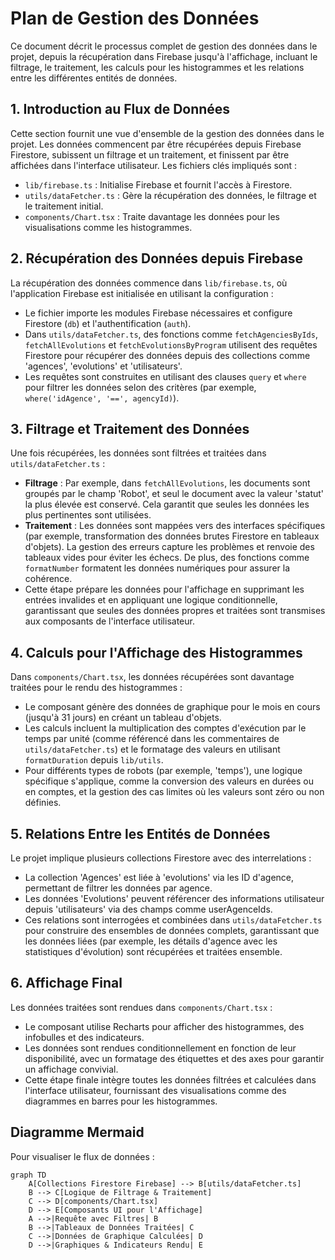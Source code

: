 # Plan de Gestion des Données

Ce document décrit le processus complet de gestion des données dans le projet, depuis la récupération dans Firebase jusqu'à l'affichage, incluant le filtrage, le traitement, les calculs pour les histogrammes et les relations entre les différentes entités de données.

## 1. Introduction au Flux de Données
Cette section fournit une vue d'ensemble de la gestion des données dans le projet. Les données commencent par être récupérées depuis Firebase Firestore, subissent un filtrage et un traitement, et finissent par être affichées dans l'interface utilisateur. Les fichiers clés impliqués sont :
- `lib/firebase.ts` : Initialise Firebase et fournit l'accès à Firestore.
- `utils/dataFetcher.ts` : Gère la récupération des données, le filtrage et le traitement initial.
- `components/Chart.tsx` : Traite davantage les données pour les visualisations comme les histogrammes.

## 2. Récupération des Données depuis Firebase
La récupération des données commence dans `lib/firebase.ts`, où l'application Firebase est initialisée en utilisant la configuration :
- Le fichier importe les modules Firebase nécessaires et configure Firestore (`db`) et l'authentification (`auth`).
- Dans `utils/dataFetcher.ts`, des fonctions comme `fetchAgenciesByIds`, `fetchAllEvolutions` et `fetchEvolutionsByProgram` utilisent des requêtes Firestore pour récupérer des données depuis des collections comme 'agences', 'evolutions' et 'utilisateurs'.
- Les requêtes sont construites en utilisant des clauses `query` et `where` pour filtrer les données selon des critères (par exemple, `where('idAgence', '==', agencyId)`).

## 3. Filtrage et Traitement des Données
Une fois récupérées, les données sont filtrées et traitées dans `utils/dataFetcher.ts` :
- **Filtrage** : Par exemple, dans `fetchAllEvolutions`, les documents sont groupés par le champ 'Robot', et seul le document avec la valeur 'statut' la plus élevée est conservé. Cela garantit que seules les données les plus pertinentes sont utilisées.
- **Traitement** : Les données sont mappées vers des interfaces spécifiques (par exemple, transformation des données brutes Firestore en tableaux d'objets). La gestion des erreurs capture les problèmes et renvoie des tableaux vides pour éviter les échecs. De plus, des fonctions comme `formatNumber` formatent les données numériques pour assurer la cohérence.
- Cette étape prépare les données pour l'affichage en supprimant les entrées invalides et en appliquant une logique conditionnelle, garantissant que seules des données propres et traitées sont transmises aux composants de l'interface utilisateur.

## 4. Calculs pour l'Affichage des Histogrammes
Dans `components/Chart.tsx`, les données récupérées sont davantage traitées pour le rendu des histogrammes :
- Le composant génère des données de graphique pour le mois en cours (jusqu'à 31 jours) en créant un tableau d'objets.
- Les calculs incluent la multiplication des comptes d'exécution par le temps par unité (comme référencé dans les commentaires de `utils/dataFetcher.ts`) et le formatage des valeurs en utilisant `formatDuration` depuis `lib/utils`.
- Pour différents types de robots (par exemple, 'temps'), une logique spécifique s'applique, comme la conversion des valeurs en durées ou en comptes, et la gestion des cas limites où les valeurs sont zéro ou non définies.

## 5. Relations Entre les Entités de Données
Le projet implique plusieurs collections Firestore avec des interrelations :
- La collection 'Agences' est liée à 'evolutions' via les ID d'agence, permettant de filtrer les données par agence.
- Les données 'Evolutions' peuvent référencer des informations utilisateur depuis 'utilisateurs' via des champs comme userAgenceIds.
- Ces relations sont interrogées et combinées dans `utils/dataFetcher.ts` pour construire des ensembles de données complets, garantissant que les données liées (par exemple, les détails d'agence avec les statistiques d'évolution) sont récupérées et traitées ensemble.

## 6. Affichage Final
Les données traitées sont rendues dans `components/Chart.tsx` :
- Le composant utilise Recharts pour afficher des histogrammes, des infobulles et des indicateurs.
- Les données sont rendues conditionnellement en fonction de leur disponibilité, avec un formatage des étiquettes et des axes pour garantir un affichage convivial.
- Cette étape finale intègre toutes les données filtrées et calculées dans l'interface utilisateur, fournissant des visualisations comme des diagrammes en barres pour les histogrammes.

## Diagramme Mermaid
Pour visualiser le flux de données :

```mermaid
graph TD
    A[Collections Firestore Firebase] --> B[utils/dataFetcher.ts]
    B --> C[Logique de Filtrage & Traitement]
    C --> D[components/Chart.tsx]
    D --> E[Composants UI pour l'Affichage]
    A -->|Requête avec Filtres| B
    B -->|Tableaux de Données Traitées| C
    C -->|Données de Graphique Calculées| D
    D -->|Graphiques & Indicateurs Rendu| E